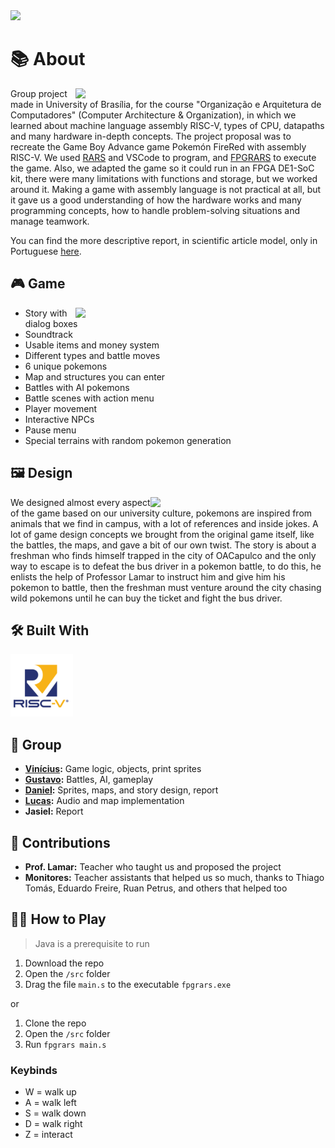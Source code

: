 <picture>
  <img src="https://user-images.githubusercontent.com/64702639/222986019-f645f57e-ac03-4276-9da3-345a3dd31d1a.png" width="30%"/>
</picture>

# 📚 About

<picture>
  <img src="https://user-images.githubusercontent.com/64702639/222988967-26dee8af-943d-47c0-b9a8-7f3fb0f3835c.gif" align="right" width="400"/>
</picture>

Group project made in University of Brasília, for the course "Organização e Arquitetura de Computadores" (Computer Architecture & Organization), in which we learned about machine language assembly RISC-V, types of CPU, datapaths and many hardware in-depth concepts. The project proposal was to recreate the Game Boy Advance game Pokemón FireRed with assembly RISC-V. We used [RARS](https://github.com/TheThirdOne/rars) and VSCode to program, and [FPGRARS](https://github.com/LeoRiether/FPGRARS) to execute the game. Also, we adapted the game so it could run in an FPGA DE1-SoC kit, there were many limitations with functions and storage, but we worked around it. Making a game with assembly language is not practical at all, but it gave us a good understanding of how the hardware works and many programming concepts, how to handle problem-solving situations and manage teamwork. 

You can find the more descriptive report, in scientific article model, only in Portuguese [here](Grupo7_Trabalho.pdf).

## 🎮 Game

<picture>
  <img src="https://user-images.githubusercontent.com/64702639/222989664-66eee7dd-ae6a-4f79-86bf-90c4768f1055.gif" align="right" width="400"/>
</picture>

- Story with dialog boxes
- Soundtrack
- Usable items and money system
- Different types and battle moves
- 6 unique pokemons
- Map and structures you can enter
- Battles with AI pokemons
- Battle scenes with action menu
- Player movement
- Interactive NPCs
- Pause menu
- Special terrains with random pokemon generation

## 🖼 Design

<picture>
  <img src="https://user-images.githubusercontent.com/64702639/223018760-caef73ec-f7e2-4851-9ff2-0d638a586b07.png" align="right" width="280"/>
</picture>

We designed almost every aspect of the game based on our university culture, pokemons are inspired from animals that we find in campus, with a lot of references and inside jokes. A lot of game design concepts we brought from the original game itself, like the battles, the maps, and gave a bit of our own twist. The story is about a freshman who finds himself trapped in the city of OACapulco and the only way to escape is to defeat the bus driver in a pokemon battle, to do this, he enlists the help of Professor Lamar to instruct him and give him his pokemon to battle, then the freshman must venture around the city chasing wild pokemons until he can buy the ticket and fight the bus driver.

## 🛠 Built With

<a href="https://github.com/topics/riscv">
  <img src="https://raw.githubusercontent.com/github/explore/592cc967e9ebbc60f2a532f577efa072f4bfccaa/topics/riscv/riscv.png" width="100"/>
</a>

## 👥 Group

- **[Vinícius](https://github.com/Vini-ara):** Game logic, objects, print sprites
- **[Gustavo](https://github.com/GMTonnera):** Battles, AI, gameplay
- **[Daniel](https://github.com/dancpluz):** Sprites, maps, and story design, report
- **[Lucas](https://github.com/Amaralfaria):** Audio and map implementation
- **Jasiel:** Report

## 🤝 Contributions 

- **Prof. Lamar:** Teacher who taught us and proposed the project
- **Monitores:** Teacher assistants that helped us so much, thanks to Thiago Tomás, Eduardo Freire, Ruan Petrus, and others that helped too

## 👨‍💻 How to Play

> Java is a prerequisite to run

1. Download the repo
2. Open the `/src` folder
3. Drag the file `main.s` to the executable `fpgrars.exe`

or

1. Clone the repo
2. Open the `/src` folder
3. Run `fpgrars main.s`

### Keybinds

- W = walk up
- A = walk left
- S = walk down
- D = walk right
- Z = interact
